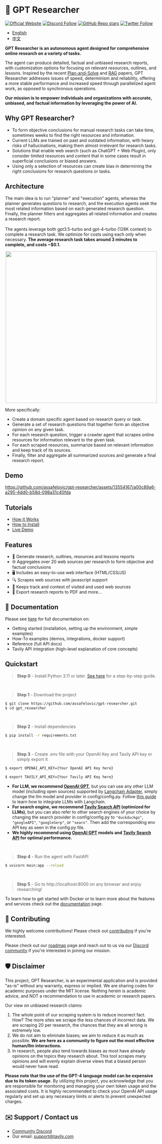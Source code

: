 # 🔎 GPT Researcher
[![Official Website](https://img.shields.io/badge/Official%20Website-tavily.com-blue?style=flat&logo=world&logoColor=white)](https://tavily.com)
[![Discord Follow](https://dcbadge.vercel.app/api/server/2pFkc83fRq?style=flat)](https://discord.com/invite/2pFkc83fRq)
[![GitHub Repo stars](https://img.shields.io/github/stars/assafelovic/gpt-researcher?style=social)](https://github.com/assafelovic/gpt-researcher)
[![Twitter Follow](https://img.shields.io/twitter/follow/tavilyai?style=social)](https://twitter.com/tavilyai)

-  [English](README.md)
-  [中文](README-zh_CN.md)

**GPT Researcher is an autonomous agent designed for comprehensive online research on a variety of tasks.** 

The agent can produce detailed, factual and unbiased research reports, with customization options for focusing on relevant resources, outlines, and lessons. Inspired by the recent [Plan-and-Solve](https://arxiv.org/abs/2305.04091) and [RAG](https://arxiv.org/abs/2005.11401) papers, GPT Researcher addresses issues of speed, determinism and reliability, offering a more stable performance and increased speed through parallelized agent work, as opposed to synchronous operations.

**Our mission is to empower individuals and organizations with accurate, unbiased, and factual information by leveraging the power of AI.**

## Why GPT Researcher?

- To form objective conclusions for manual research tasks can take time, sometimes weeks to find the right resources and information.
- Current LLMs are trained on past and outdated information, with heavy risks of hallucinations, making them almost irrelevant for research tasks.
- Solutions that enable web search (such as ChatGPT + Web Plugin), only consider limited resources and content that in some cases result in superficial conclusions or biased answers.
- Using only a selection of resources can create bias in determining the right conclusions for research questions or tasks. 

## Architecture
The main idea is to run "planner" and "execution" agents, whereas the planner generates questions to research, and the execution agents seek the most related information based on each generated research question. Finally, the planner filters and aggregates all related information and creates a research report. <br /> <br /> 
The agents leverage both gpt3.5-turbo and gpt-4-turbo (128K context) to complete a research task. We optimize for costs using each only when necessary. **The average research task takes around 3 minutes to complete, and costs ~$0.1.**

<div align="center">
<img align="center" height="500" src="https://cowriter-images.s3.amazonaws.com/architecture.png">
</div>


More specifically:
* Create a domain specific agent based on research query or task.
* Generate a set of research questions that together form an objective opinion on any given task. 
* For each research question, trigger a crawler agent that scrapes online resources for information relevant to the given task.
* For each scraped resources, summarize based on relevant information and keep track of its sources.
* Finally, filter and aggregate all summarized sources and generate a final research report.

## Demo
https://github.com/assafelovic/gpt-researcher/assets/13554167/a00c89a6-a295-4dd0-b58d-098a31c40fda

## Tutorials
 - [How it Works](https://docs.tavily.com/blog/building-gpt-researcher)
 - [How to Install](https://www.loom.com/share/04ebffb6ed2a4520a27c3e3addcdde20?sid=da1848e8-b1f1-42d1-93c3-5b0b9c3b24ea)
 - [Live Demo](https://www.loom.com/share/6a3385db4e8747a1913dd85a7834846f?sid=a740fd5b-2aa3-457e-8fb7-86976f59f9b8)

## Features
- 📝 Generate research, outlines, resources and lessons reports
- 🌐 Aggregates over 20 web sources per research to form objective and factual conclusions
- 🖥️ Includes an easy-to-use web interface (HTML/CSS/JS)
- 🔍 Scrapes web sources with javascript support
- 📂 Keeps track and context of visited and used web sources
- 📄 Export research reports to PDF and more...

## 📖 Documentation

Please see [here](https://docs.tavily.com/docs/gpt-researcher/getting-started) for full documentation on:

- Getting started (installation, setting up the environment, simple examples)
- How-To examples (demos, integrations, docker support)
- Reference (full API docs)
- Tavily API integration (high-level explanation of core concepts)

## Quickstart
> **Step 0** - Install Python 3.11 or later. [See here](https://www.tutorialsteacher.com/python/install-python) for a step-by-step guide.

<br />

> **Step 1** - Download the project

```bash
$ git clone https://github.com/assafelovic/gpt-researcher.git
$ cd gpt_researcher
```

<br />

> **Step 2** - Install dependencies
```bash
$ pip install -r requirements.txt
```
<br />

> **Step 3** - Create .env file with your OpenAI Key and Tavily API key or simply export it

```bash
$ export OPENAI_API_KEY={Your OpenAI API Key here}
```
```bash
$ export TAVILY_API_KEY={Your Tavily API Key here}
```

- **For LLM, we recommend [OpenAI GPT](https://platform.openai.com/docs/guides/gpt)**, but you can use any other LLM model (including open sources) supported by [Langchain Adapter](https://python.langchain.com/docs/guides/adapters/openai), simply change the llm model and provider in config/config.py. Follow [this guide](https://python.langchain.com/docs/integrations/llms/) to learn how to integrate LLMs with Langchain. 
- **For search engine, we recommend [Tavily Search API](https://app.tavily.com) (optimized for LLMs)**, but you can also refer to other search engines of your choice by changing the search provider in config/config.py to `"duckduckgo"`, `"googleAPI"`, `"googleSerp"`, or `"searx"`. Then add the corresponding env API key as seen in the config.py file.
- **We highly recommend using [OpenAI GPT](https://platform.openai.com/docs/guides/gpt) models and [Tavily Search API](https://app.tavily.com) for optimal performance.**

<br />

> **Step 4** - Run the agent with FastAPI

```bash
$ uvicorn main:app --reload
```
<br />

> **Step 5** - Go to http://localhost:8000 on any browser and enjoy researching!

To learn how to get started with Docker or to learn more about the features and services check out the [documentation](https://docs.tavily.com) page.

## 🚀 Contributing
We highly welcome contributions! Please check out [contributing](CONTRIBUTING.md) if you're interested.

Please check out our [roadmap](https://trello.com/b/3O7KBePw/gpt-researcher-roadmap) page and reach out to us via our [Discord community](https://discord.gg/2pFkc83fRq) if you're interested in joining our mission.

## 🛡 Disclaimer

This project, GPT Researcher, is an experimental application and is provided "as-is" without any warranty, express or implied. We are sharing codes for academic purposes under the MIT license. Nothing herein is academic advice, and NOT a recommendation to use in academic or research papers.

Our view on unbiased research claims:
1. The whole point of our scraping system is to reduce incorrect fact. How? The more sites we scrape the less chances of incorrect data. We are scraping 20 per research, the chances that they are all wrong is extremely low.
2. We do not aim to eliminate biases; we aim to reduce it as much as possible. **We are here as a community to figure out the most effective human/llm interactions.**
3. In research, people also tend towards biases as most have already opinions on the topics they research about. This tool scrapes many opinions and will evenly explain diverse views that a biased person would never have read.

**Please note that the use of the GPT-4 language model can be expensive due to its token usage.** By utilizing this project, you acknowledge that you are responsible for monitoring and managing your own token usage and the associated costs. It is highly recommended to check your OpenAI API usage regularly and set up any necessary limits or alerts to prevent unexpected charges.

## ✉️ Support / Contact us
- [Community Discord](https://discord.gg/spBgZmm3Xe)
- Our email: support@tavily.com
